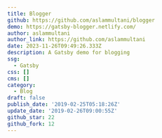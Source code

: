 ```yaml
---
title: Blogger
github: https://github.com/aslammultani/blogger
demo: https://gatsby-blogger.netlify.com/
author: aslammultani
author_link: https://github.com/aslammultani
date: 2023-11-26T09:49:26.333Z
description: A Gatsby demo for blogging
ssg:
  - Gatsby
css: []
cms: []
category:
  - Blog
draft: false
publish_date: '2019-02-25T05:18:26Z'
update_date: '2019-02-26T09:00:55Z'
github_star: 22
github_fork: 12
---
```

